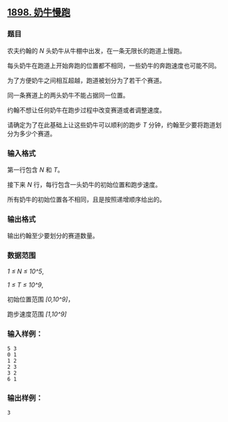 ## [1898. 奶牛慢跑](https://www.acwing.com/problem/content/1900/)

### 题目

农夫约翰的 *N* 头奶牛从牛棚中出发，在一条无限长的跑道上慢跑。

每头奶牛在跑道上开始奔跑的位置都不相同，一些奶牛的奔跑速度也可能不同。

为了方便奶牛之间相互超越，跑道被划分为了若干个赛道。

同一条赛道上的两头奶牛不能占据同一位置。

约翰不想让任何奶牛在跑步过程中改变赛道或者调整速度。

请确定为了在此基础上让这些奶牛可以顺利的跑步 *T* 分钟，约翰至少要将跑道划分为多少个赛道。

### 输入格式

第一行包含 *N* 和 *T*。

接下来 *N* 行，每行包含一头奶牛的初始位置和跑步速度。

所有奶牛的初始位置各不相同，且是按照递增顺序给出的。

### 输出格式

输出约翰至少要划分的赛道数量。

### 数据范围

*1 ≤ N ≤ 10^5*,

*1 ≤ T ≤ 10^9*,

初始位置范围 *[0,10^9]*，

跑步速度范围 *[1,10^9]*

### 输入样例：

```
5 3
0 1
1 2
2 3
3 2
6 1
```

### 输出样例：

```
3
```
